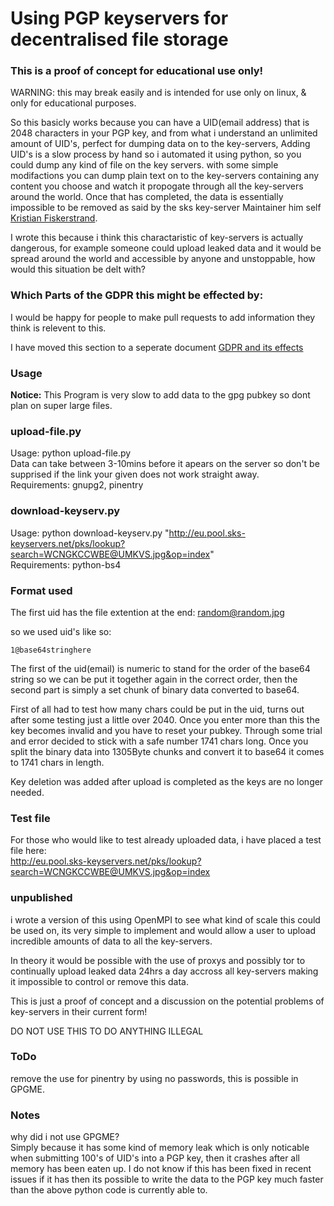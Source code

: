 # Using PGP keyservers for decentralised file storage
    
### This is a proof of concept for educational use only!

WARNING: this may break easily and is intended for use only on linux, & only for educational purposes.  

So this basicly works because you can have a UID(email address) that is 2048 characters in your PGP key, and from what i understand an unlimited amount of UID's, perfect for dumping data on to the key-servers, Adding UID's is a slow process by hand so i automated it using python, so you could dump any kind of file on the key servers. with some simple modifactions you can dump plain text on to the key-servers containing any content you choose and watch it propogate through all the key-servers around the world. Once that has completed, the data is essentially impossible to be removed as said by the sks key-server Maintainer him self [Kristian Fiskerstrand](https://blog.sumptuouscapital.com/2016/03/openpgp-certificates-can-not-be-deleted-from-keyservers/).

I wrote this because i think this charactaristic of key-servers is actually dangerous, for example someone could upload leaked data and it would be spread around the world and accessible by anyone and unstoppable, how would this situation be delt with?

### Which Parts of the GDPR this might be effected by:  

I would be happy for people to make pull requests to add information they think is relevent to this.

I have moved this section to a seperate document [GDPR and its effects](https://github.com/yakamok/keyserver-fs/blob/master/GDPR.md)

### Usage 

__Notice:__ This Program is very slow to add data to the gpg pubkey so dont plan on super large files.  

### upload-file.py

Usage: python upload-file.py <file>  
Data can take between 3-10mins before it apears on the server so don't be supprised if the link your given does not work straight away.  
Requirements: gnupg2, pinentry  

### download-keyserv.py

Usage: python download-keyserv.py "http://eu.pool.sks-keyservers.net/pks/lookup?search=WCNGKCCWBE@UMKVS.jpg&op=index"  
Requirements: python-bs4  

### Format used

The first uid has the file extention at the end: random@random.jpg   

so we used uid's like so:  

    1@base64stringhere

The first of the uid(email) is numeric to stand for the order of the base64 string so we can be put it together again in the correct order, then the second part is simply a set chunk of binary data converted to base64.  

First of all had to test how many chars could be put in the uid, turns out after some testing just a little over 2040. Once you enter more than this the key becomes invalid and you have to reset your pubkey. Through some trial and error decided to stick with a safe number 1741 chars long. Once you split the binary data into 1305Byte chunks and convert it to base64 it comes to 1741 chars in length. 

Key deletion was added after upload is completed as the keys are no longer needed.  

### Test file

For those who would like to test already uploaded data, i have placed a test file here:  
http://eu.pool.sks-keyservers.net/pks/lookup?search=WCNGKCCWBE@UMKVS.jpg&op=index  

### unpublished 

i wrote a version of this using OpenMPI to see what kind of scale this could be used on, its very simple to implement and would allow a user to upload incredible amounts of data to all the key-servers.  

In theory it would be possible with the use of proxys and possibly tor to continually upload leaked data 24hrs a day accross all key-servers making it impossible to control or remove this data.

This is just a proof of concept and a discussion on the potential problems of key-servers in their current form!

DO NOT USE THIS TO DO ANYTHING ILLEGAL

### ToDo

remove the use for pinentry by using no passwords, this is possible in GPGME.

### Notes

why did i not use GPGME?  
Simply because it has some kind of memory leak which is only noticable when submitting 100's of UID's into a PGP key, then it crashes after all memory has been eaten up. I do not know if this has been fixed in recent issues if it has then its possible to write the data to the PGP key much faster than the above python code is currently able to.  
